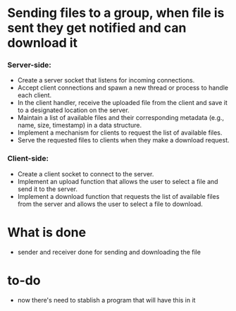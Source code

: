 # Sending files to a group, when file is sent they get notified and can download it

### Server-side:

-   Create a server socket that listens for incoming connections.
-   Accept client connections and spawn a new thread or process to handle each client.
-   In the client handler, receive the uploaded file from the client and save it to a designated location on the server.
-   Maintain a list of available files and their corresponding metadata (e.g., name, size, timestamp) in a data structure.
-   Implement a mechanism for clients to request the list of available files.
-   Serve the requested files to clients when they make a download request.

### Client-side:

-   Create a client socket to connect to the server.
-   Implement an upload function that allows the user to select a file and send it to the server.
-   Implement a download function that requests the list of available files from the server and allows the user to select a file to download.

# What is done

-   sender and receiver done for sending and downloading the file

# to-do

-   now there's need to stablish a program that will have this in it
